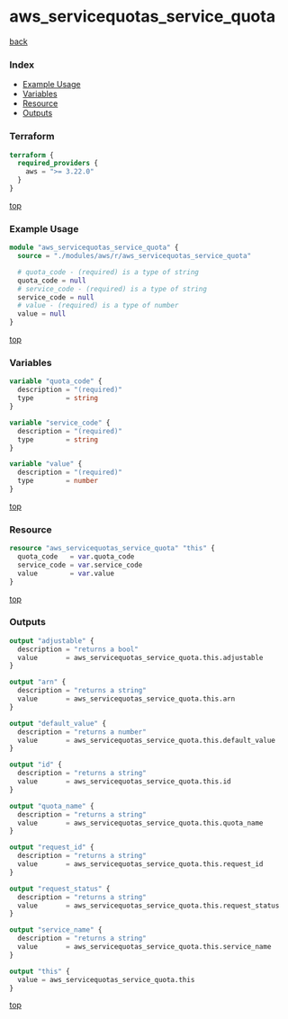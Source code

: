 # aws_servicequotas_service_quota

[back](../aws.md)

### Index

- [Example Usage](#example-usage)
- [Variables](#variables)
- [Resource](#resource)
- [Outputs](#outputs)

### Terraform

```terraform
terraform {
  required_providers {
    aws = ">= 3.22.0"
  }
}
```

[top](#index)

### Example Usage

```terraform
module "aws_servicequotas_service_quota" {
  source = "./modules/aws/r/aws_servicequotas_service_quota"

  # quota_code - (required) is a type of string
  quota_code = null
  # service_code - (required) is a type of string
  service_code = null
  # value - (required) is a type of number
  value = null
}
```

[top](#index)

### Variables

```terraform
variable "quota_code" {
  description = "(required)"
  type        = string
}

variable "service_code" {
  description = "(required)"
  type        = string
}

variable "value" {
  description = "(required)"
  type        = number
}
```

[top](#index)

### Resource

```terraform
resource "aws_servicequotas_service_quota" "this" {
  quota_code   = var.quota_code
  service_code = var.service_code
  value        = var.value
}
```

[top](#index)

### Outputs

```terraform
output "adjustable" {
  description = "returns a bool"
  value       = aws_servicequotas_service_quota.this.adjustable
}

output "arn" {
  description = "returns a string"
  value       = aws_servicequotas_service_quota.this.arn
}

output "default_value" {
  description = "returns a number"
  value       = aws_servicequotas_service_quota.this.default_value
}

output "id" {
  description = "returns a string"
  value       = aws_servicequotas_service_quota.this.id
}

output "quota_name" {
  description = "returns a string"
  value       = aws_servicequotas_service_quota.this.quota_name
}

output "request_id" {
  description = "returns a string"
  value       = aws_servicequotas_service_quota.this.request_id
}

output "request_status" {
  description = "returns a string"
  value       = aws_servicequotas_service_quota.this.request_status
}

output "service_name" {
  description = "returns a string"
  value       = aws_servicequotas_service_quota.this.service_name
}

output "this" {
  value = aws_servicequotas_service_quota.this
}
```

[top](#index)